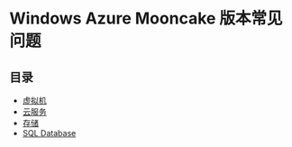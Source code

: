 
# Windows Azure Mooncake 版本常见问题

## 目录

  * [虚拟机](<documents/virtual-machine.md>)
  * [云服务](<documents/cloud-service.md>)
  * [存储](<documents/storage.md>)
  * [SQL Database](<documents/sql-database.md>)